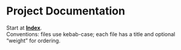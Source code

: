 # Project Documentation

Start at **[Index](./index.md)**.  
Conventions: files use kebab-case; each file has a title and optional “weight” for ordering.

